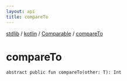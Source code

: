 ```yaml
---
layout: api
title: compareTo
---
```

[stdlib](../../index.html) / [kotlin](../index.html) / [Comparable](index.html) / [compareTo](compareTo.html)

# compareTo

```
abstract public fun compareTo(other: T): Int
```
